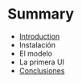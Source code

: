 # Summary

* [Introduction](README.md)
* Instalación
* El modelo
* La primera UI
* [Conclusiones](conclusiones.md)

